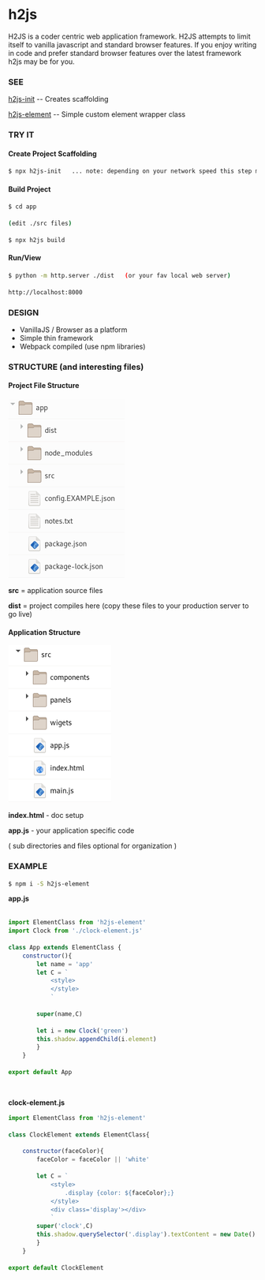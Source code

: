 # h2js
H2JS is a coder centric web application framework.  H2JS attempts to limit itself to vanilla javascript and standard browser features.  If you enjoy writing in code and prefer standard browser features over the latest framework h2js may be for you. 

### SEE
[h2js-init](https://github.com/technomada/h2js-init) -- Creates scaffolding

[h2js-element](https://github.com/technomada/h2js-element) -- Simple custom element wrapper class


### TRY IT

#### Create Project Scaffolding
```sh
$ npx h2js-init   ... note: depending on your network speed this step may take a little time.
```


#### Build Project
```sh
$ cd app

(edit ./src files)

$ npx h2js build
```

#### Run/View
```sh
$ python -m http.server ./dist   (or your fav local web server)

http://localhost:8000
```


### DESIGN
- VanillaJS / Browser as a platform
- Simple thin framework
- Webpack compiled (use npm libraries)


### STRUCTURE (and interesting files)

#### Project File Structure
![File Structure 1](media/files-set-1.png)

**src** = application source files

**dist** = project compiles here (copy these files to your production server to go live)

#### Application Structure
![File Structure 2](media/files-set-2.png)

**index.html** - doc setup

**app.js** - your application specific code

( sub directories and files optional for organization )


### EXAMPLE
```sh
$ npm i -S h2js-element
```

**app.js**
```js

import ElementClass from 'h2js-element'
import Clock from './clock-element.js'

class App extends ElementClass {
	constructor(){
		let name = 'app'
		let C = `
			<style>
			</style>
			`

		super(name,C)
		
		let i = new Clock('green')
		this.shadow.appendChild(i.element)	
		}
	}

export default App
```
&nbsp;



**clock-element.js**
```js
import ElementClass from 'h2js-element'

class ClockElement extends ElementClass{

	constructor(faceColor){
		faceColor = faceColor || 'white'
	
		let C = `
			<style>
				.display {color: ${faceColor};}
			</style>
			<div class='display'></div>
			`
		super('clock',C)
		this.shadow.querySelector('.display').textContent = new Date()
		}
	}

export default ClockElement
```

